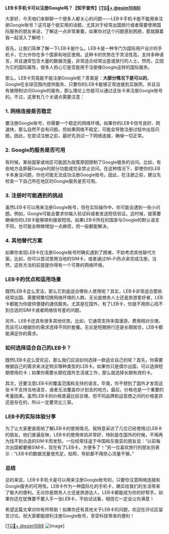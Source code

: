 **LEB卡手机卡可以注册Google吗？【知乎宣传】[[TG💪+ @esim1088](https://t.me/s/esim1088)]**

大家好，今天咱们来聊聊一个很多人都关心的问题——LEB卡手机卡能不能用来注册Google账号？这可是个挺实用的话题，尤其对于经常出国旅行或者需要使用国际服务的朋友来说，了解这一点非常重要。如果你对这个问题感到困惑，那就跟着我一起深入了解吧！

首先，让我们简单了解一下LEB卡是什么。LEB卡是一种专门为国际用户设计的手机卡，它允许你在多个国家和地区使用。这种卡的优势在于灵活性高，支持多种语言，并且通常包含大量的数据流量，非常适合经常出差或旅行的人士。然而，正因为它的国际属性，很多人担心它是否能用于注册像Google这样的国际服务。

那么，LEB卡究竟能不能注册Google呢？答案是：**大部分情况下是可以的**。Google在全球范围内提供服务，只要你的LEB卡能够正常连接到互联网，并且没有被限制访问Google的服务，那么理论上你是可以通过这张卡来注册Google账号的。不过，这里有几个关键点需要注意：

### **1. 网络连接是否稳定**
要注册Google账号，你需要一个稳定的网络环境。如果你的LEB卡信号良好、网速快，那么自然不会有问题。但如果网络不稳定，可能会导致注册过程中出现问题。因此，在尝试注册之前，最好先测试一下网络连接，确保一切正常。

### **2. Google的服务是否可用**
有时候，某些国家或地区可能因为政策原因限制了Google服务的访问。比如，有些地方会屏蔽Google的部分功能或完全禁止访问。在这种情况下，即使你的LEB卡本身没问题，你也可能无法成功注册Google账号。因此，在注册之前，建议先检查一下自己所在地区的Google服务是否可用。

### **3. 注册时可能遇到的挑战**
虽然LEB卡可以用来注册Google账号，但在实际操作中，你可能会遇到一些小问题。例如，Google可能会要求你输入验证码或者发送短信验证。这时候，就需要确保你的LEB卡能够顺利接收短信。如果LEB卡所在的国家与Google的默认语言不同，也可能会稍微增加一点麻烦，但一般都能解决。

### **4. 其他替代方案**
如果你发现LEB卡在注册Google账号时确实遇到了困难，不妨考虑其他替代方案。比如，你可以尝试使用当地的SIM卡，或者通过Wi-Fi热点来完成注册。当然，这些方法的前提是你得有一个可靠的网络环境。

### **LEB卡的优点和适用场景**
既然LEB卡这么灵活，那么它到底适合哪些人使用呢？其实，LEB卡非常适合那些经常出国、需要频繁切换网络环境的人群。无论是商务人士还是旅游爱好者，LEB卡都能为你提供便捷的通信服务。尤其是在国外，有了LEB卡，你就不用担心找不到合适的SIM卡或者网络信号差的问题。

另外，LEB卡还具有很多其他优势。比如，它通常支持多国漫游，费用相对合理，而且可以根据你的需求选择不同的套餐。无论是短期旅行还是长期居住，LEB卡都能满足你的需求。

### **如何选择适合自己的LEB卡？**
既然LEB卡这么受欢迎，那么我们应该如何选择一款适合自己的呢？首先，你需要根据自己的需求来决定购买哪种类型的LEB卡。如果你只是偶尔出国，可以选择短期使用的卡；如果你需要长期在国外生活或工作，那么就选择长期有效的卡。

其次，还要注意LEB卡的覆盖范围和支持的语言。毕竟，你不想到了国外才发现这张卡不支持当地语言，或者无法覆盖你计划去的地方。最后，价格也是一个重要的考量因素。虽然LEB卡的价格普遍比较合理，但不同品牌和运营商之间的价格差异还是存在的，所以一定要货比三家。

### **LEB卡的实际体验分享**
为了让大家更直观地了解LEB卡的使用情况，我特意采访了几位已经使用过LEB卡的朋友。他们普遍反映，LEB卡的使用体验非常好，特别是在国外的时候，不用再为找不到合适的SIM卡而发愁。一位经常往返于中国和东南亚的朋友说：“以前每次出国都要换SIM卡，现在有了LEB卡，方便多了！”另一位喜欢旅行的朋友则表示：“LEB卡的数据流量很充足，拍照、导航都不用担心流量不够。”

### **总结**
总的来说，LEB卡手机卡是可以用来注册Google账号的，只要你注意网络连接和Google服务的可用性。LEB卡作为一种国际化的手机卡，确实给我们的生活带来了极大的便利。无论你是商务人士还是旅游达人，LEB卡都能成为你的好帮手。如果你还在犹豫要不要入手一张LEB卡，不妨试试看，相信它一定会让你满意！

希望这篇文章对你有所帮助！如果你还有其他关于LEB卡的问题，欢迎在评论区留言讨论。祝大家都能顺利注册Google账号，享受科技带来的便利！

[[TG💪+ @esim1088](https://t.me/s/esim1088) ![Image](https://i.postimg.cc/4NQfJmqS/Snipaste-2025-05-13-00-14-12.png)]